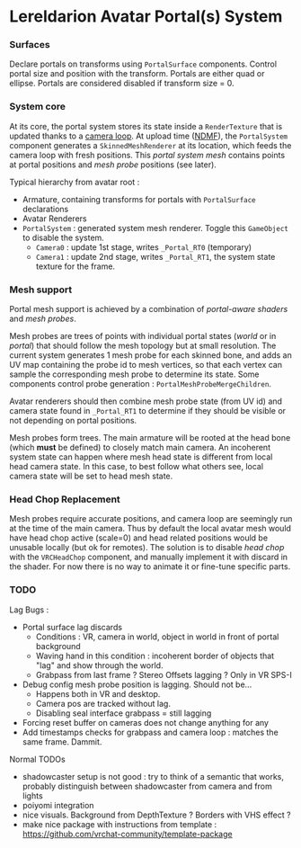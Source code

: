 # Lereldarion Avatar Portal(s) System

### Surfaces
Declare portals on transforms using `PortalSurface` components.
Control portal size and position with the transform.
Portals are either quad or ellipse.
Portals are considered disabled if transform size = 0.

### System core
At its core, the portal system stores its state inside a `RenderTexture` that is updated thanks to a [camera loop](https://github.com/pema99/shader-knowledge/blob/main/camera-loops.md).
At upload time ([NDMF](https://github.com/bdunderscore/ndmf)), the `PortalSystem` component generates a `SkinnedMeshRenderer` at its location, which feeds the camera loop with fresh positions.
This *portal system mesh* contains points at portal positions and *mesh probe* positions (see later).

Typical hierarchy from avatar root :
- Armature, containing transforms for portals with `PortalSurface` declarations
- Avatar Renderers
- `PortalSystem` : generated system mesh renderer. Toggle this `GameObject` to disable the system.
    - `Camera0` : update 1st stage, writes `_Portal_RT0` (temporary)
    - `Camera1` : update 2nd stage, writes `_Portal_RT1`, the system state texture for the frame.

### Mesh support
Portal mesh support is achieved by a combination of *portal-aware shaders* and *mesh probes*.

Mesh probes are trees of points with individual portal states (*world* or in *portal*) that should follow the mesh topology but at small resolution.
The current system generates 1 mesh probe for each skinned bone, and adds an UV map containing the probe id to mesh vertices, so that each vertex can sample the corresponding mesh probe to determine its state.
Some components control probe generation : `PortalMeshProbeMergeChildren`.

Avatar renderers should then combine mesh probe state (from UV id) and camera state found in `_Portal_RT1` to determine if they should be visible or not depending on portal positions.

Mesh probes form trees.
The main armature will be rooted at the head bone (which **must** be defined) to closely match main camera.
An incoherent system state can happen where mesh head state is different from local head camera state.
In this case, to best follow what others see, local camera state will be set to head mesh state.

### Head Chop Replacement
Mesh probes require accurate positions, and camera loop are seemingly run at the time of the main camera.
Thus by default the local avatar mesh would have head chop active (scale=0) and head related positions would be unusable locally (but ok for remotes).
The solution is to disable *head chop* with the `VRCHeadChop` component, and manually implement it with discard in the shader.
For now there is no way to animate it or fine-tune specific parts.

### TODO

Lag Bugs :
- Portal surface lag discards
    - Conditions : VR, camera in world, object in world in front of portal background
    - Waving hand in this condition : incoherent border of objects that "lag" and show through the world.
    - Grabpass from last frame ? Stereo Offsets lagging ? Only in VR SPS-I
- Debug config mesh probe position is lagging. Should not be...
    - Happens both in VR and desktop.
    - Camera pos are tracked without lag.
    - Disabling seal interface grabpass = still lagging
- Forcing reset buffer on cameras does not change anything for any
- Add timestamps checks for grabpass and camera loop : matches the same frame. Dammit.

Normal TODOs
- shadowcaster setup is not good : try to think of a semantic that works, probably distinguish between shadowcaster from camera and from lights
- poiyomi integration
- nice visuals. Background from DepthTexture ? Borders with VHS effect ?
- make nice package with instructions from template : https://github.com/vrchat-community/template-package